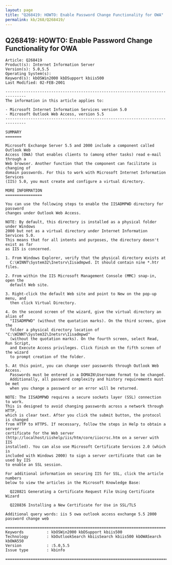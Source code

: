 ```yaml
---
layout: page
title: "Q268419: HOWTO: Enable Password Change Functionality for OWA"
permalink: kb/268/Q268419/
---
```


## Q268419: HOWTO: Enable Password Change Functionality for OWA

	Article: Q268419
	Product(s): Internet Information Server
	Version(s): 5.0,5.5
	Operating System(s): 
	Keyword(s): kbOSWin2000 kbDSupport kbiis500
	Last Modified: 02-FEB-2001
	
	-------------------------------------------------------------------------------
	The information in this article applies to:
	
	- Microsoft Internet Information Services version 5.0 
	- Microsoft Outlook Web Access, version 5.5 
	-------------------------------------------------------------------------------
	
	SUMMARY
	=======
	
	Microsoft Exchange Server 5.5 and 2000 include a component called Outlook Web
	Access (OWA) that enables clients to (among other tasks) read e-mail through a
	Web browser. Another function that the component can facilitate is changing of
	domain passwords. For this to work with Microsoft Internet Information Services
	(IIS) 5.0, you must create and configure a virtual directory.
	
	MORE INFORMATION
	================
	
	You can use the following steps to enable the IISADMPWD directory for password
	changes under Outlook Web Access.
	
	NOTE: By default, this directory is installed as a physical folder under Windows
	2000 but not as a virtual directory under Internet Information Services 5.0.
	This means that for all intents and purposes, the directory doesn't exist as far
	as IIS is concerned.
	
	1. From Windows Explorer, verify that the physical directory exists at
	  C:\WINNT\System32\Inetsrv\Iisadmpwd. It should contain nine *.htr files.
	
	2. From within the IIS Microsoft Management Console (MMC) snap-in, open the
	  default Web site.
	
	3. Right-click the default Web site and point to New on the pop-up menu, and
	  then click Virtual Directory.
	
	4. On the second screen of the wizard, give the virtual directory an alias of
	  "IISADMPWD" (without the quotation marks). On the third screen, give the
	  folder a physical directory location of "C:\WINNT\System32\Inetsrv\Iisadmpwd"
	  (without the quotation marks). On the fourth screen, select Read, Run Script,
	  and Execute Access privileges. Click finish on the fifth screen of the wizard
	  to prompt creation of the folder.
	
	5. At this point, you can change user passwords through Outlook Web Access.
	  Passwords must be entered in a DOMAIN\Username format to be changed.
	  Additionally, all password complexity and history requirements must be met
	  when you change a password or an error will be returned.
	
	NOTE: The IISADMPWD requires a secure sockets layer (SSL) connection to work.
	This is designed to avoid changing passwords across a network through HTTP,
	which is clear text. After you click the submit button, the protocol is changed
	from HTTP to HTTPS. If necessary, follow the steps in Help to obtain a server
	certificate for the Web server
	(http://localhost/iishelp/iis/htm/core/iiocrsc.htm on a server with IIS
	installed). You can also use Microsoft Certificate Services 2.0 (which is
	included with Windows 2000) to sign a server certificate that can be used by IIS
	to enable an SSL session.
	
	For additional information on securing IIS for SSL, click the article numbers
	below to view the articles in the Microsoft Knowledge Base:
	
	  Q228821 Generating a Certificate Request File Using Certificate Wizard
	
	  Q228836 Installing a New Certificate for Use in SSL/TLS
	
	Additional query words: iis 5 owa outlook access exchange 5.5 2000 password change web
	
	======================================================================
	Keywords          : kbOSWin2000 kbDSupport kbiis500 
	Technology        : kbOutlookSearch kbiisSearch kbiis500 kbOWASearch kbOWA550
	Version           : :5.0,5.5
	Issue type        : kbinfo
	
	=============================================================================
	
